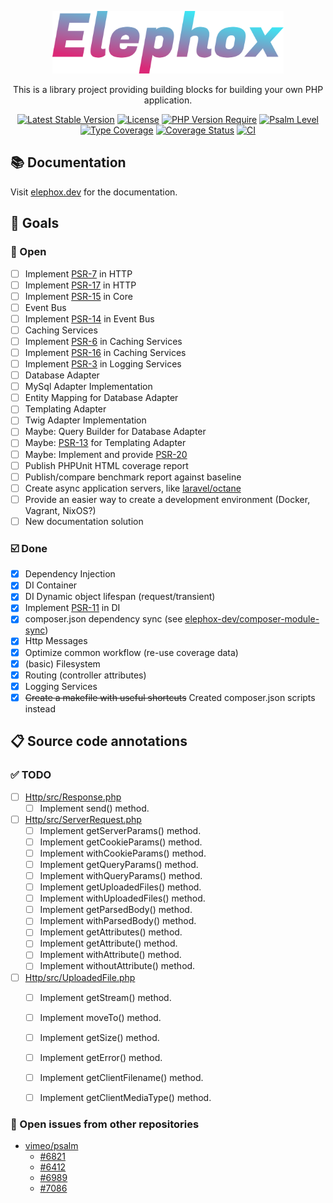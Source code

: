 <p align=center>
  <img src="https://raw.githubusercontent.com/elephox-dev/.github/main/profile/logo.svg" alt="Elephox Logo" height=100>
</p>

<p align=center>
  This is a library project providing building blocks for building your own PHP application.
</p>

<p align="center">
  <a href="https://packagist.org/packages/elephox/framework"><img src="https://poser.pugx.org/elephox/framework/v" alt="Latest Stable Version"></a>
  <a href="https://packagist.org/packages/elephox/framework"><img src="https://poser.pugx.org/elephox/framework/license" alt="License"></a>
  <a href="https://packagist.org/packages/elephox/framework"><img src="https://poser.pugx.org/elephox/framework/require/php" alt="PHP Version Require"></a>
  <a href="https://shepherd.dev/github/elephox-dev/framework"><img src="https://shepherd.dev/github/elephox-dev/framework/level.svg" alt="Psalm Level"></a>
  <a href="https://shepherd.dev/github/elephox-dev/framework"><img src="https://shepherd.dev/github/elephox-dev/framework/coverage.svg" alt="Type Coverage"></a>
  <a href="https://coveralls.io/github/elephox-dev/framework?branch=main"><img src="https://coveralls.io/repos/github/elephox-dev/framework/badge.svg?branch=main" alt="Coverage Status"></a>
  <a href="https://github.com/elephox-dev/framework/actions/workflows/ci.yml"><img src="https://github.com/elephox-dev/framework/actions/workflows/ci.yml/badge.svg" alt="CI"></a>
</p>

## 📚 Documentation

Visit [elephox.dev](https://elephox.dev) for the documentation.

## 🎯 Goals

### 🔳 Open

- [ ] Implement [PSR-7](https://www.php-fig.org/psr/psr-7) in HTTP
- [ ] Implement [PSR-17](https://www.php-fig.org/psr/psr-15) in HTTP
- [ ] Implement [PSR-15](https://www.php-fig.org/psr/psr-15) in Core
- [ ] Event Bus
- [ ] Implement [PSR-14](https://www.php-fig.org/psr/psr-14) in Event Bus
- [ ] Caching Services
- [ ] Implement [PSR-6](https://www.php-fig.org/psr/psr-6) in Caching Services
- [ ] Implement [PSR-16](https://www.php-fig.org/psr/psr-16) in Caching Services
- [ ] Implement [PSR-3](https://www.php-fig.org/psr/psr-3) in Logging Services
- [ ] Database Adapter
- [ ] MySql Adapter Implementation
- [ ] Entity Mapping for Database Adapter
- [ ] Templating Adapter
- [ ] Twig Adapter Implementation
- [ ] Maybe: Query Builder for Database Adapter
- [ ] Maybe: [PSR-13](https://www.php-fig.org/psr/psr-13) for Templating Adapter
- [ ] Maybe: Implement and provide [PSR-20](https://github.com/php-fig/fig-standards/blob/master/proposed/clock.md)
- [ ] Publish PHPUnit HTML coverage report
- [ ] Publish/compare benchmark report against baseline
- [ ] Create async application servers, like [laravel/octane](https://github.com/laravel/octane)
- [ ] Provide an easier way to create a development environment (Docker, Vagrant, NixOS?)
- [ ] New documentation solution

### ☑️ Done

- [x] Dependency Injection
- [x] DI Container
- [x] DI Dynamic object lifespan (request/transient)
- [x] Implement [PSR-11](https://www.php-fig.org/psr/psr-11) in DI
- [x] composer.json dependency sync (see [elephox-dev/composer-module-sync](https://github.com/elephox-dev/composer-module-sync))
- [x] Http Messages
- [x] Optimize common workflow (re-use coverage data)
- [x] (basic) Filesystem
- [x] Routing (controller attributes)
- [x] Logging Services
- [x] ~~Create a makefile with useful shortcuts~~ Created composer.json scripts instead

<!-- start annotations -->

## 📋 Source code annotations

### ✅ TODO

- [ ] [Http/src/Response.php](https://github.com/elephox-dev/framework/tree/main/modules/Http/src/Response.php)
  - [ ] Implement send() method.
- [ ] [Http/src/ServerRequest.php](https://github.com/elephox-dev/framework/tree/main/modules/Http/src/ServerRequest.php)
  - [ ] Implement getServerParams() method.
  - [ ] Implement getCookieParams() method.
  - [ ] Implement withCookieParams() method.
  - [ ] Implement getQueryParams() method.
  - [ ] Implement withQueryParams() method.
  - [ ] Implement getUploadedFiles() method.
  - [ ] Implement withUploadedFiles() method.
  - [ ] Implement getParsedBody() method.
  - [ ] Implement withParsedBody() method.
  - [ ] Implement getAttributes() method.
  - [ ] Implement getAttribute() method.
  - [ ] Implement withAttribute() method.
  - [ ] Implement withoutAttribute() method.
- [ ] [Http/src/UploadedFile.php](https://github.com/elephox-dev/framework/tree/main/modules/Http/src/UploadedFile.php)
  - [ ] Implement getStream() method.
  - [ ] Implement moveTo() method.
  - [ ] Implement getSize() method.
  - [ ] Implement getError() method.
  - [ ] Implement getClientFilename() method.
  - [ ] Implement getClientMediaType() method.


### 🚧 Open issues from other repositories

- [vimeo/psalm](https://github.com/vimeo/psalm)
  - [#6821](https://github.com/vimeo/psalm/issues/6821)
  - [#6412](https://github.com/vimeo/psalm/issues/6412)
  - [#6989](https://github.com/vimeo/psalm/issues/6989)
  - [#7086](https://github.com/vimeo/psalm/issues/7086)

<!-- end annotations -->
